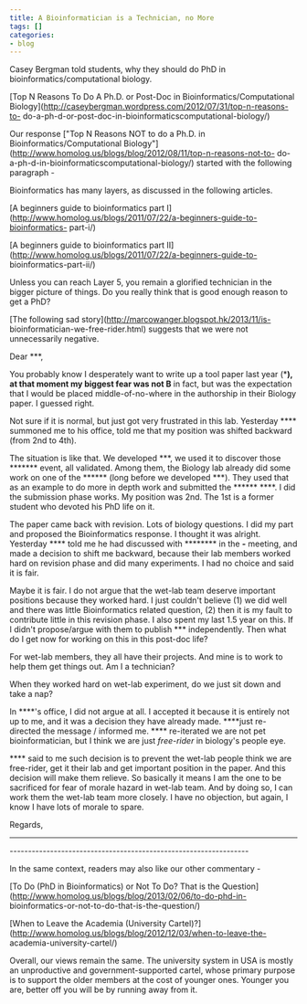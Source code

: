 ```yaml
---
title: A Bioinformatician is a Technician, no More
tags: []
categories:
- blog
---
```

Casey Bergman told students, why they should do PhD in
bioinformatics/computational biology.
<!--more-->

[Top N Reasons To Do A Ph.D. or Post-Doc in Bioinformatics/Computational
Biology](http://caseybergman.wordpress.com/2012/07/31/top-n-reasons-to-
do-a-ph-d-or-post-doc-in-bioinformaticscomputational-biology/)

Our response ["Top N Reasons NOT to do a Ph.D. in Bioinformatics/Computational
Biology"](http://www.homolog.us/blogs/blog/2012/08/11/top-n-reasons-not-to-
do-a-ph-d-in-bioinformaticscomputational-biology/) started with the following
paragraph -

>

Bioinformatics has many layers, as discussed in the following articles.

[A beginners guide to bioinformatics part
I](http://www.homolog.us/blogs/2011/07/22/a-beginners-guide-to-bioinformatics-
part-i/)

[A beginners guide to bioinformatics part
II](http://www.homolog.us/blogs/2011/07/22/a-beginners-guide-to-
bioinformatics-part-ii/)

Unless you can reach Layer 5, you remain a glorified technician in the bigger
picture of things. Do you really think that is good enough reason to get a
PhD?

[The following sad story](http://marcowanger.blogspot.hk/2013/11/is-
bioinformatician-we-free-rider.html) suggests that we were not unnecessarily
negative.

>

Dear ***,

You probably know I desperately want to write up a tool paper last year (***),
at that moment my biggest fear was not B** in fact, but was the expectation
that I would be placed middle-of-no-where in the authorship in their Biology
paper. I guessed right.

Not sure if it is normal, but just got very frustrated in this lab. Yesterday
**** summoned me to his office, told me that my position was shifted backward
(from 2nd to 4th).

The situation is like that. We developed ***, we used it to discover those
******* event, all validated. Among them, the Biology lab already did some
work on one of the ****** (long before we developed ***). They used that as an
example to do more in depth work and submitted the ****** ****. I did the
submission phase works. My position was 2nd. The 1st is a former student who
devoted his PhD life on it.

The paper came back with revision. Lots of biology questions. I did my part
and proposed the Bioinformatics response. I thought it was alright. Yesterday
**** told me he had discussed with ******** in the *****-***** meeting, and
made a decision to shift me backward, because their lab members worked hard on
revision phase and did many experiments. I had no choice and said it is fair.

Maybe it is fair. I do not argue that the wet-lab team deserve important
positions because they worked hard. I just couldn't believe (1) we did well
and there was little Bioinformatics related question, (2) then it is my fault
to contribute little in this revision phase. I also spent my last 1.5 year on
this. If I didn't propose/argue with them to publish *** independently. Then
what do I get now for working on this in this post-doc life?

For wet-lab members, they all have their projects. And mine is to work to help
them get things out. Am I a technician?

When they worked hard on wet-lab experiment, do we just sit down and take a
nap?

In ****'s office, I did not argue at all. I accepted it because it is entirely
not up to me, and it was a decision they have already made. ****just re-
directed the message / informed me. **** re-iterated we are not pet
bioinformatician, but I think we are just *free-rider* in biology's people
eye.

**** said to me such decision is to prevent the wet-lab people think we are free-rider, get it their lab and get important position in the paper. And this decision will make them relieve. So basically it means I am the one to be sacrificed for fear of morale hazard in wet-lab team. And by doing so, I can work them the wet-lab team more closely. I have no objection, but again, I know I have lots of morale to spare. 

Regards,

****** 

\-----------------------------------------------------------------

In the same context, readers may also like our other commentary -

[To Do (PhD in Bioinformatics) or Not To Do? That is the
Question](http://www.homolog.us/blogs/blog/2013/02/06/to-do-phd-in-
bioinformatics-or-not-to-do-that-is-the-question/)

[When to Leave the Academia (University
Cartel)?](http://www.homolog.us/blogs/blog/2012/12/03/when-to-leave-the-
academia-university-cartel/)

Overall, our views remain the same. The university system in USA is mostly an
unproductive and government-supported cartel, whose primary purpose is to
support the older members at the cost of younger ones. Younger you are, better
off you will be by running away from it.


